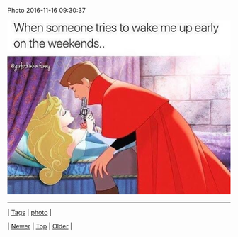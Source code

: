 <!--
title: Photo 2016-11-16 09
date: 2020-06-28T15:27:00.137Z
tags: photo
-->


Photo 2016-11-16 09:30:37

![](153253230885-0.jpg)

<!--BOTTOM-POST-NAVIGATION-->
---

| [Tags](tags.md) | [photo](tag-photo.md) |

| [Newer](153223223338.md) | [Top](index.md) | [Older](153258600596.md) |